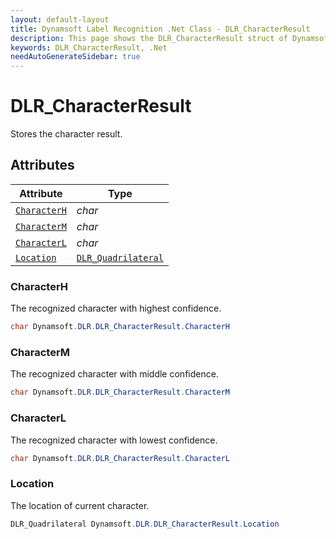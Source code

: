 ```yaml
---
layout: default-layout
title: Dynamsoft Label Recognition .Net Class - DLR_CharacterResult
description: This page shows the DLR_CharacterResult struct of Dynamsoft Label Recognition for .Net Language.
keywords: DLR_CharacterResult, .Net
needAutoGenerateSidebar: true
---
```



# DLR_CharacterResult
Stores the character result.
  

## Attributes
  
| Attribute | Type |
|---------- | ---- |
| [`CharacterH`](#characterh) | *char* |
| [`CharacterM`](#characterm) | *char* |
| [`CharacterL`](#characterl) | *char* |
| [`Location`](#location) | [`DLR_Quadrilateral`](dlr-quadrilateral.md) |


### CharacterH
The recognized character with highest confidence.
```csharp
char Dynamsoft.DLR.DLR_CharacterResult.CharacterH
```

### CharacterM
The recognized character with middle confidence.
```csharp
char Dynamsoft.DLR.DLR_CharacterResult.CharacterM
```

### CharacterL
The recognized character with lowest confidence.
```csharp
char Dynamsoft.DLR.DLR_CharacterResult.CharacterL
```

### Location
The location of current character.
```csharp
DLR_Quadrilateral Dynamsoft.DLR.DLR_CharacterResult.Location
```
